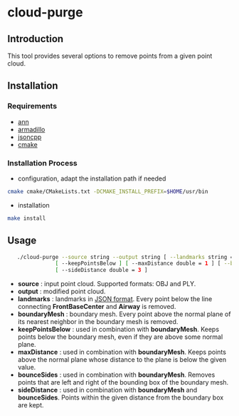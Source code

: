 # cloud-purge

## Introduction

This tool provides several options to remove points from a given point cloud.
## Installation

### Requirements

- [ann](https://www.cs.umd.edu/~mount/ANN)
- [armadillo](http://arma.sourceforge.net)
- [jsoncpp](https://github.com/open-source-parsers/jsoncpp)
- [cmake](https://cmake.org)

### Installation Process

- configuration, adapt the installation path if needed
```sh
cmake cmake/CMakeLists.txt -DCMAKE_INSTALL_PREFIX=$HOME/usr/bin
```
- installation
```sh
make install
```
## Usage

```sh
   ./cloud-purge --source string --output string [ --landmarks string =  ] [--boundaryMesh string =  ]
               [ --keepPointsBelow ] [ --maxDistance double = 1 ] [ --bounceSides ]
               [ --sideDistance double = 3 ]
```

- **source** : input point cloud. Supported formats: OBJ and PLY.
- **output** : modified point cloud.
- **landmarks** : landmarks in [JSON format][2]. Every point below the line connecting __FrontBaseCenter__  and __Airway__ is removed.
- **boundaryMesh** : boundary mesh. Every point above the normal plane of its nearest neighbor in the boundary mesh is removed.
- **keepPointsBelow** : used in combination with __boundaryMesh__. Keeps points below the boundary mesh, even if they are above some normal plane.
- **maxDistance** : used in combination with __boundaryMesh__. Keeps points above the normal plane whose distance to the plane is below the given value.
- **bounceSides** : used in combination with __boundaryMesh__. Removes points that are left and right of the bounding box of the boundary mesh.
- **sideDistance** : used in combination with __boundaryMesh__ and __bounceSides__. Points within the given distance from the boundary box are kept.

[1]: https://en.wikipedia.org/wiki/Otsu%27s_method
[2]: ../dataFormats/landmarks.md
